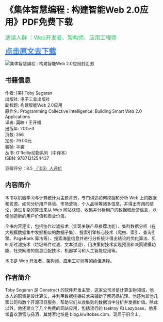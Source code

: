 《集体智慧编程 : 构建智能Web 2.0应用》PDF免费下载
============

<font  color="#22c55e" size="4">适读人群 ：Web开发者、架构师、应用工程师</font>

[<font color="#3b82f6" size="5"><b><u>点击原文去下载</u></b></font>](https://pdfs.top/book/集体智慧编程%20:%20构建智能Web%202.0应用.html)

![集体智慧编程 : 构建智能Web 2.0应用封面图](https://pdfs.top/image/cover/02441ded9df04bd6a6ffc5497ddb7175.jpg)

书籍信息
----

作者: \[美\] Toby Segaran  
出版社: 电子工业出版社  
副标题: 构建智能Web 2.0应用  
原作名: Programming Collective Intelligence: Building Smart Web 2.0 Applications  
译者: 莫映 / 王开福  
出版年: 2015-3  
页数: 356  
定价: 79.00元  
装帧: 平装  
丛书: O'Reilly动物系列（中译本）  
ISBN: 9787121254437  

豆瓣评分：8.5 [（106）人评价](https://book.douban.com/subject/26348921/comments/)

内容简介
----

本书以机器学习与计算统计为主题背景，专门讲述如何挖掘和分析 Web 上的数据和资源，如何分析用户体验、市场营销、个人品味等诸多信息，并得出有用的结论，通过复杂的算法来从 Web 网站获取、收集并分析用户的数据和反馈信息，以便创造新的用户价值和商业价值。

全书内容翔实，包括协作过滤技术（实现关联产品推荐功能）、集群数据分析（在大规模数据集中发掘相似的数据子集）、搜索引擎核心技术（爬虫、索引、查询引擎、PageRank 算法等）、搜索海量信息并进行分析统计得出结论的优化算法、贝叶斯过滤技术（垃圾邮件过滤、文本过滤）、用决策树技术实现预测和决策建模功能、社交网络的信息匹配技术、机器学习和人工智能应用等。

本书是 Web 开发者、架构师、应用工程师等的绝佳选择。

作者简介
----

Toby Segaran 是 Genstruct 的软件开发主管，这家公司涉足计算生物领域，他本人的职责是设计算法，并利用数据挖掘技术来辅助了解药品机理。他还为其他几家公司和数个开源项目服务，帮助它们从收集到的数据当中分析并发掘价值。除此以外，他还建立了几个免费的网站应用，包括流行的 tasktoy 和 Lazybase。他非常喜欢滑雪与品酒，其博客地址是 blog.kiwitobes.com，现居于旧金山。
